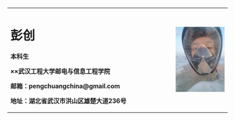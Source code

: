 <table border="0">
  <tr>
    <td width="75%">
      <h1>彭创</h1>
      <p><b>本科生</b></p>
      <p><b>××武汉工程大学邮电与信息工程学院</b></p>
      <p><b>邮箱：pengchuangchina@gmail.com</b></p>
      <p><b>地址：湖北省武汉市洪山区雄楚大道236号</b></p>
    </td>
    <td width="25%">
      <img src="/me.jpg" width="100%">       
    </td>
  </tr>
</table>

